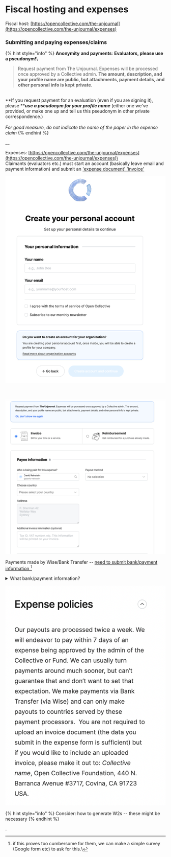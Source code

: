 # Fiscal hosting and expenses

Fiscal host: [https://opencollective.com/the-unjournal](https://opencollective.com/the-unjournal/expenses)





### Submitting and paying expenses/claims



{% hint style="info" %}
**Anonymity** **and payments**: **Evaluators, please use a pseudonym!**\


> Request payment from The Unjournal. Expenses will be processed once approved by a Collective admin. **The amount, description, and your profile name are public, but attachments, payment details, and other personal info is kept private.**

\
**If you request payment for an evaluation (even if you are signing it), please **_**use a pseudonym for your profile name**_  (either one we've provided, or make one up and tell us this pseudonym in other private correspondence.)\
\
_For good measure, do not indicate the name of the paper in the expense claim_
{% endhint %}

__

Expenses: [https://opencollective.com/the-unjournal/expenses](https://opencollective.com/the-unjournal/expenses)\
\
Claimants (evaluators etc.) must start an account (basically leave email and payment information) and submit an ['expense document' 'invoice'](https://opencollective.com/the-unjournal/expenses/new)



![](<../../.gitbook/assets/image (10).png>)

\
\
![](<../../.gitbook/assets/image (11).png>)



Payments made by Wise/Bank Transfer -- [need to submit bank/payment information ](#user-content-fn-1)[^1]



<details>

<summary>What bank/payment information?</summary>

Type: ABA \[or?]\
Account Holder: name

Email:&#x20;

Abartn: ?????????

City:&#x20;

State:&#x20;

Country:&#x20;

Post Code:&#x20;

First Line:&#x20;

Legal Type: PRIVATE

Account Type: CHECKING \[or ?]

Account Number: ...

Additional invoice information &#x20;

</details>

![](../../.gitbook/assets/image.png)&#x20;



{% hint style="info" %}
Consider: how to generate W2s -- these might be necessary
{% endhint %}





.





[^1]: &#x20;if this proves too cumbersome for them, we can make a simple survey (Google form etc) to ask for this.\


